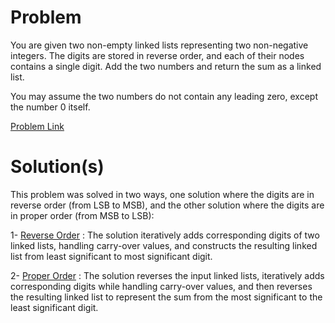 # Problem
You are given two non-empty linked lists representing two non-negative integers. The digits are stored in reverse order, and each of their nodes contains a single digit. Add the two numbers and return the sum as a linked list.

You may assume the two numbers do not contain any leading zero, except the number 0 itself.

[Problem Link](https://leetcode.com/problems/add-two-numbers/)

# Solution(s)
This problem was solved in two ways, one solution where the digits are in reverse order (from LSB to MSB), and the other solution where the digits are in proper order (from MSB to LSB):

1- [Reverse Order](https://github.com/OJScofield/ProblemSolving/blob/main/addTwoNumbers/addTwoNumbers1.py) : The solution iteratively adds corresponding digits of two linked lists, handling carry-over values, and constructs the resulting linked list from least significant to most significant digit.

2- [Proper Order](https://github.com/OJScofield/ProblemSolving/blob/main/addTwoNumbers/addTwoNumbers2.py) : The solution reverses the input linked lists, iteratively adds corresponding digits while handling carry-over values, and then reverses the resulting linked list to represent the sum from the most significant to the least significant digit.
